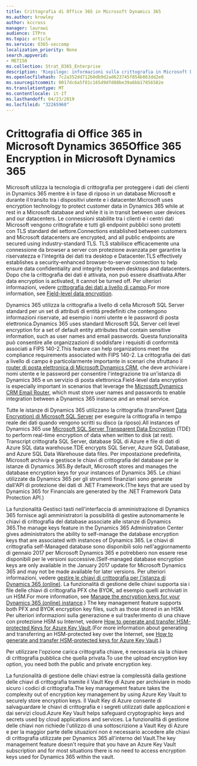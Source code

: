```yaml
---
title: Crittografia di Office 365 in Microsoft Dynamics 365
ms.author: krowley
author: kccross
manager: laurawi
audience: ITPro
ms.topic: article
ms.service: O365-seccomp
localization_priority: None
search.appverid:
- MET150
ms.collection: Strat_O365_Enterprise
description: 'Riepilogo: informazioni sulla crittografia in Microsoft Dynamics 365.'
ms.openlocfilehash: 7c2a352dd712b0db9d2ad623745f854b863dd2e0
ms.sourcegitcommit: 0017dc6a5f81c165d9dfd88be39a6bb17856582e
ms.translationtype: MT
ms.contentlocale: it-IT
ms.lasthandoff: 04/23/2019
ms.locfileid: "32265968"
---
```

# <a name="office-365-encryption-in-microsoft-dynamics-365"></a><span data-ttu-id="d81b9-103">Crittografia di Office 365 in Microsoft Dynamics 365</span><span class="sxs-lookup"><span data-stu-id="d81b9-103">Office 365 Encryption in Microsoft Dynamics 365</span></span>

<span data-ttu-id="d81b9-104">Microsoft utilizza la tecnologia di crittografia per proteggere i dati dei clienti in Dynamics 365 mentre è in fase di riposo in un database Microsoft e durante il transito tra i dispositivi utente e i datacenter.</span><span class="sxs-lookup"><span data-stu-id="d81b9-104">Microsoft uses encryption technology to protect customer data in Dynamics 365 while at rest in a Microsoft database and while it is in transit between user devices and our datacenters.</span></span> <span data-ttu-id="d81b9-105">Le connessioni stabilite tra i clienti e i centri dati Microsoft vengono crittografate e tutti gli endpoint pubblici sono protetti con TLS standard del settore.</span><span class="sxs-lookup"><span data-stu-id="d81b9-105">Connections established between customers and Microsoft datacenters are encrypted, and all public endpoints are secured using industry-standard TLS.</span></span> <span data-ttu-id="d81b9-106">TLS stabilisce efficacemente una connessione da browser a server con protezione avanzata per garantire la riservatezza e l'integrità dei dati tra desktop e Datacenter.</span><span class="sxs-lookup"><span data-stu-id="d81b9-106">TLS effectively establishes a security-enhanced browser-to-server connection to help ensure data confidentiality and integrity between desktops and datacenters.</span></span> <span data-ttu-id="d81b9-107">Dopo che la crittografia dei dati è attivata, non può essere disattivata.</span><span class="sxs-lookup"><span data-stu-id="d81b9-107">After data encryption is activated, it cannot be turned off.</span></span> <span data-ttu-id="d81b9-108">Per ulteriori informazioni, vedere [crittografia dei dati a livello di campo](https://msdn.microsoft.com/en-us/library/dn481562.aspx).</span><span class="sxs-lookup"><span data-stu-id="d81b9-108">For more information, see [Field-level data encryption](https://msdn.microsoft.com/en-us/library/dn481562.aspx).</span></span>

<span data-ttu-id="d81b9-109">Dynamics 365 utilizza la crittografia a livello di cella Microsoft SQL Server standard per un set di attributi di entità predefiniti che contengono informazioni riservate, ad esempio i nomi utente e le password di posta elettronica.</span><span class="sxs-lookup"><span data-stu-id="d81b9-109">Dynamics 365 uses standard Microsoft SQL Server cell level encryption for a set of default entity attributes that contain sensitive information, such as user names and email passwords.</span></span> <span data-ttu-id="d81b9-110">Questa funzionalità può consentire alle organizzazioni di soddisfare i requisiti di conformità associati a FIPS 140-2.</span><span class="sxs-lookup"><span data-stu-id="d81b9-110">This feature can help organizations meet the compliance requirements associated with FIPS 140-2.</span></span> <span data-ttu-id="d81b9-111">La crittografia dei dati a livello di campo è particolarmente importante in scenari che sfruttano il [router di posta elettronica di Microsoft Dynamics CRM](https://technet.microsoft.com/en-us/library/hh699800.aspx), che deve archiviare i nomi utente e le password per consentire l'integrazione tra un'istanza di Dynamics 365 e un servizio di posta elettronica.</span><span class="sxs-lookup"><span data-stu-id="d81b9-111">Field-level data encryption is especially important in scenarios that leverage the [Microsoft Dynamics CRM Email Router](https://technet.microsoft.com/en-us/library/hh699800.aspx), which must store user names and passwords to enable integration between a Dynamics 365 instance and an email service.</span></span> 

<span data-ttu-id="d81b9-112">Tutte le istanze di Dynamics 365 utilizzano la crittografia (transParent [Data Encryption) di Microsoft SQL Server](https://docs.microsoft.com/sql/relational-databases/security/encryption/transparent-data-encryption?view=sql-server-2017) per eseguire la crittografia in tempo reale dei dati quando vengono scritti su disco (a riposo).</span><span class="sxs-lookup"><span data-stu-id="d81b9-112">All instances of Dynamics 365 use [Microsoft SQL Server Transparent Data Encryption](https://docs.microsoft.com/sql/relational-databases/security/encryption/transparent-data-encryption?view=sql-server-2017) (TDE) to perform real-time encryption of data when written to disk (at rest).</span></span> <span data-ttu-id="d81b9-113">Transcript crittografa SQL Server, database SQL di Azure e file di dati di Azure SQL data warehouse.</span><span class="sxs-lookup"><span data-stu-id="d81b9-113">TDE encrypts SQL Server, Azure SQL Database, and Azure SQL Data Warehouse data files.</span></span> <span data-ttu-id="d81b9-114">Per impostazione predefinita, Microsoft archivia e gestisce le chiavi di crittografia del database per le istanze di Dynamics 365.</span><span class="sxs-lookup"><span data-stu-id="d81b9-114">By default, Microsoft stores and manages the database encryption keys for your instances of Dynamics 365.</span></span> <span data-ttu-id="d81b9-115">Le chiavi utilizzate da Dynamics 365 per gli strumenti finanziari sono generate dall'API di protezione dei dati di .NET Framework.</span><span class="sxs-lookup"><span data-stu-id="d81b9-115">(The keys that are used by Dynamics 365 for Financials are generated by the .NET Framework Data Protection API.)</span></span> 

<span data-ttu-id="d81b9-116">La funzionalità Gestisci tasti nell'interfaccia di amministrazione di Dynamics 365 fornisce agli amministratori la possibilità di gestire autonomamente le chiavi di crittografia del database associate alle istanze di Dynamics 365.</span><span class="sxs-lookup"><span data-stu-id="d81b9-116">The manage keys feature in the Dynamics 365 Administration Center gives administrators the ability to self-manage the database encryption keys that are associated with instances of Dynamics 365.</span></span> <span data-ttu-id="d81b9-117">Le chiavi di crittografia self-Managed database sono disponibili solo nell'aggiornamento di gennaio 2017 per Microsoft Dynamics 365 e potrebbero non essere rese disponibili per le versioni successive.</span><span class="sxs-lookup"><span data-stu-id="d81b9-117">(Self-managed database encryption keys are only available in the January 2017 update for Microsoft Dynamics 365 and may not be made available for later versions.</span></span> <span data-ttu-id="d81b9-118">Per ulteriori informazioni, vedere [gestire le chiavi di crittografia per l'istanza di Dynamics 365 (online)](https://docs.microsoft.com/dynamics365/customer-engagement/admin/manage-encryption-keys-instance). La funzionalità di gestione delle chiavi supporta sia i file delle chiavi di crittografia PFX che BYOK, ad esempio quelli archiviati in un HSM.</span><span class="sxs-lookup"><span data-stu-id="d81b9-118">For more information, see [Manage the encryption keys for your Dynamics 365 (online) instance](https://docs.microsoft.com/dynamics365/customer-engagement/admin/manage-encryption-keys-instance).) The key management feature supports both PFX and BYOK encryption key files, such as those stored in an HSM.</span></span> <span data-ttu-id="d81b9-119">Per ulteriori informazioni sulla generazione e sul trasferimento di una chiave con protezione HSM su Internet, vedere [How to generate and transfer HSM-protected Keys for Azure Key Vault](https://docs.microsoft.com/azure/key-vault/key-vault-hsm-protected-keys).</span><span class="sxs-lookup"><span data-stu-id="d81b9-119">(For more information about generating and transferring an HSM-protected key over the Internet, see [How to generate and transfer HSM-protected keys for Azure Key Vault](https://docs.microsoft.com/azure/key-vault/key-vault-hsm-protected-keys).)</span></span> 

<span data-ttu-id="d81b9-120">Per utilizzare l'opzione carica crittografia chiave, è necessaria sia la chiave di crittografia pubblica che quella privata.</span><span class="sxs-lookup"><span data-stu-id="d81b9-120">To use the upload encryption key option, you need both the public and private encryption key.</span></span>

<span data-ttu-id="d81b9-121">La funzionalità di gestione delle chiavi estrae la complessità dalla gestione delle chiavi di crittografia tramite il Vault Key di Azure per archiviare in modo sicuro i codici di crittografia.</span><span class="sxs-lookup"><span data-stu-id="d81b9-121">The key management feature takes the complexity out of encryption key management by using Azure Key Vault to securely store encryption keys.</span></span> <span data-ttu-id="d81b9-122">Il Vault Key di Azure consente di salvaguardare le chiavi di crittografia e i segreti utilizzati dalle applicazioni e dai servizi cloud.</span><span class="sxs-lookup"><span data-stu-id="d81b9-122">Azure Key Vault helps safeguard cryptographic keys and secrets used by cloud applications and services.</span></span> <span data-ttu-id="d81b9-123">La funzionalità di gestione delle chiavi non richiede l'utilizzo di una sottoscrizione a Vault Key di Azure e per la maggior parte delle situazioni non è necessario accedere alle chiavi di crittografia utilizzate per Dynamics 365 all'interno del Vault.</span><span class="sxs-lookup"><span data-stu-id="d81b9-123">The key management feature doesn't require that you have an Azure Key Vault subscription and for most situations there is no need to access encryption keys used for Dynamics 365 within the vault.</span></span>
